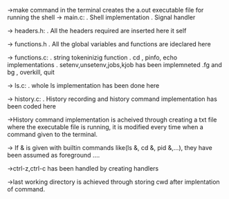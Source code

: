->make command in the terminal creates the a.out executable file for running the shell
-> main.c:
  . Shell implementation
  . Signal handler 

-> headers.h:
  . All the headers required are inserted here it self

-> functions.h
  . All the global variables and functions are ideclared here

-> functions.c:
  . string tokeninizig function
  . cd , pinfo, echo  implementations
  . setenv,unsetenv,jobs,kjob has been implemneted
  .fg and bg , overkill, quit

-> ls.c:
  . whole ls implementation has been done here

-> history.c:
  . History recording and history command implementation has been coded here

->History command implementation is acheived through creating a txt file where the executable file is running, it is modified every time when a command     given to  the  terminal.

-> If & is given with builtin commands like(ls &, cd &, pid &,...), they have been assumed as foreground ....

->ctrl-z,ctrl-c has been handled by creating handlers

->last working directory is achieved through storing cwd after     implentation of command.
